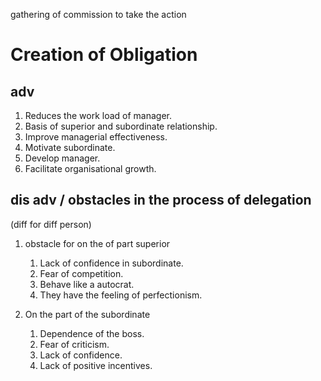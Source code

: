gathering of commission to take the action
# Creation of Obligation
## adv
1. Reduces the work load of manager.
1. Basis of superior and subordinate relationship.
1. Improve managerial effectiveness.
1. Motivate subordinate.
1. Develop manager.
1. Facilitate organisational growth.

## dis adv / obstacles in the process of delegation
(diff for diff person)
1. obstacle for on the of part superior

	1. Lack of confidence in  subordinate.
	1. Fear of competition.
	1. Behave like a autocrat.
	1. They have the feeling of perfectionism.

1. On the part of the subordinate

	1. Dependence of the boss.
	1. Fear of criticism.
	1. Lack of confidence.
	1. Lack of positive incentives.
